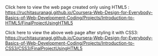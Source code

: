 Click here to view the web page created only using HTML5 : https://ruchitasuranagi.github.io/Coursera-Web-Design-for-Everybody-Basics-of-Web-Development-Coding/Projects/Introduction-to-HTML5/FinalProjectUsingHTML5

Click here to view the above web page after styling it with CSS3: https://ruchitasuranagi.github.io/Coursera-Web-Design-for-Everybody-Basics-of-Web-Development-Coding/Projects/Introduction-to-CSS3/CSS3/FinalProjectUsingHTML5
